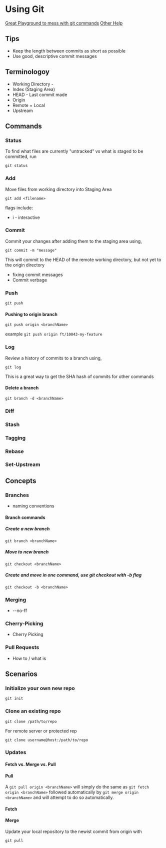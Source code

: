 # Using Git

[Great Playground to mess with git commands](https://onlywei.github.io/explain-git-with-d3/#freeplay)
[Other Help](http://rogerdudler.github.io/git-guide/)

## Tips

- Keep the length between commits as short as possible
- Use good, descriptive commit messages

## Terminologoy

- Working Directory - 
- Index (Staging Area)
- HEAD - Last commit made
- Origin
- Remote = Local
- Upstream

## Commands

### Status

To find what files are currently "untracked" vs what is staged to be committed, run

```git
git status
```

### Add

Move files from working directory into Staging Area

```git
git add <filename>
```

flags include:

- i - interactive

### Commit

Commit your changes after adding them to the staging area using,

```git
git commit -m "message"
```

This will commit to the HEAD of the remote working directory, but not yet to the origin directory

- fixing commit messages
- Commit verbage

### Push

```git
git push
```

#### Pushing to origin branch

```git
git push origin <branchName>
```

example `git push origin ft/10043-my-feature`

### Log

Review a history of commits to a branch using,

```git
git log
```

This is a great way to get the SHA hash of commits for other commands

#### Delete a branch

```git
git branch -d <branchName>
```

### Diff

### Stash

### Tagging

### Rebase

### Set-Upstream

## Concepts

### Branches

- naming conventions
  
#### Branch commands

##### Create a new branch

```git
git branch <branchName>
```

##### Move to new branch

```git
git checkout <branchName>
```

##### Create and move in one command, use git checkout with -b flag

```git
git checkout -b <branchName>
```

### Merging

- --no-ff

### Cherry-Picking

- Cherry Picking

### Pull Requests

- How to / what is

## Scenarios

### Initialize your own new repo

```git
git init
```

### Clone an existing repo

```git
git clone /path/to/repo
```

For remote server or protected rep

```git
git clone username@host:/path/to/repo
```

### Updates

#### Fetch vs. Merge vs. Pull

#### Pull

A `git pull origin <branchName>` will simply do the same as `git fetch origin <branchName>` followed automatically by `git merge origin <branchName>` and will attempt to do so automatically.

#### Fetch

#### Merge

Update your local repository to the newist commit from origin with

```git
git pull
```
